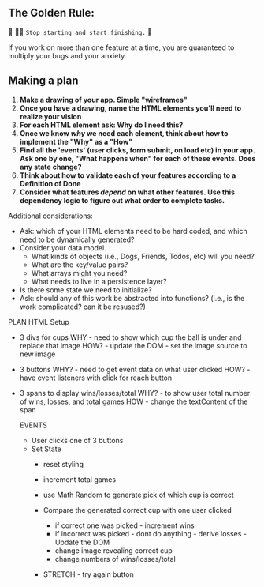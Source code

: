 ## The Golden Rule: 

🦸 🦸‍♂️ `Stop starting and start finishing.` 🏁

If you work on more than one feature at a time, you are guaranteed to multiply your bugs and your anxiety.

## Making a plan

1) **Make a drawing of your app. Simple "wireframes"**
1) **Once you have a drawing, name the HTML elements you'll need to realize your vision**
1) **For each HTML element ask: Why do I need this?** 
1) **Once we know _why_ we need each element, think about how to implement the "Why" as a "How"**
1) **Find all the 'events' (user clicks, form submit, on load etc) in your app. Ask one by one, "What happens when" for each of these events. Does any state change?**
1) **Think about how to validate each of your features according to a Definition of Done**
1) **Consider what features _depend_ on what other features. Use this dependency logic to figure out what order to complete tasks.**

Additional considerations:
- Ask: which of your HTML elements need to be hard coded, and which need to be dynamically generated?
- Consider your data model. 
  - What kinds of objects (i.e., Dogs, Friends, Todos, etc) will you need? 
  - What are the key/value pairs? 
  - What arrays might you need? 
  - What needs to live in a persistence layer?
- Is there some state we need to initialize?
- Ask: should any of this work be abstracted into functions? (i.e., is the work complicated? can it be resused?)


PLAN
HTML Setup
- 3 divs for cups
  WHY - need to show which cup the ball is under and replace that image
  HOW? - update the DOM - set the image source to new image

- 3 buttons
  WHY? - need to get event data on what user clicked
  HOW? - have event listeners with click for reach button

- 3 spans to display wins/losses/total
  WHY? - to show user total number of wins, losses, and total games
  HOW - change the textContent of the span

  EVENTS
  - User clicks one of 3 buttons
  - Set State
    - reset styling
    - increment total games
    - use Math Random to generate pick of which cup is correct
    - Compare the generated correct cup with one user clicked
      - if correct one was picked - increment wins
      - if incorrect was picked - dont do anything - derive losses
    -Update the DOM
      - change image revealing correct cup
      - change numbers of wins/losses/total

    - STRETCH - try again button